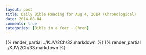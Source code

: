 ```yaml
---
layout: post
title: Daily Bible Reading for Aug 4, 2014 (Chronological)
date: 2014-08-04
comments: true
categories: [Bible in a Year - Chron]
---
```

{% render_partial ../KJV/2Ch/32.markdown %}
{% render_partial ../KJV/2Ch/33.markdown %}
